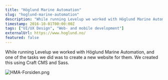 ```yaml
---
title: "Höglund Marine Automation"
slug: "hoglund-marine-automation"
description: "While running Levelup we worked with Höglund Marine Automation, and one of the tasks we did was to create a new website for them. We created this using Craft CMS and Sass"
timestamp: 2016-10-01T00:00:00Z
tags: ["UI/UX Design", "Web- and mobile development"]
externalUrl: https://www.hoglund.no/
featured: false
---
```


While running Levelup we worked with Höglund Marine Automation, and one of the tasks we did was to create a new website for them. We created this using Craft CMS and Sass.

![HMA-Forsiden.png](/projects/hoglund-marine-automation/HMA-Forsiden.png)
